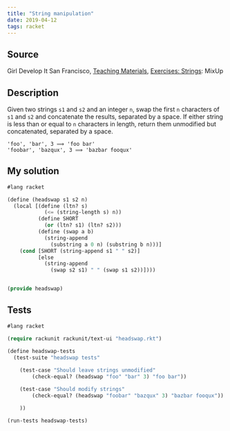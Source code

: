 ```yaml
---
title: "String manipulation"
date: 2019-04-12
tags: racket
---
```


## Source

Girl Develop It San Francisco,
[Teaching Materials](https://www.teaching-materials.org),
[Exercises: Strings](https://www.teaching-materials.org/javascript/exercises/strings): MixUp


## Description

Given two strings `s1` and `s2` and an integer `n`, swap the first `n`
characters of `s1` and `s2` and concatenate the results, separated by
a space. If either string is less than or equal to `n` characters in
length, return them unmodified but concatenated, separated by a space.


```
'foo', 'bar', 3 ⟹ 'foo bar'
'foobar', 'bazqux', 3 ⟹ 'bazbar fooqux'
```


## My solution

```lisp
#lang racket

(define (headswap s1 s2 n)
  (local [(define (ltn? s)
            (<= (string-length s) n))
          (define SHORT
            (or (ltn? s1) (ltn? s2)))
          (define (swap a b)
            (string-append
              (substring a 0 n) (substring b n)))]
    (cond [SHORT (string-append s1 " " s2)]
          [else
            (string-append
              (swap s2 s1) " " (swap s1 s2))])))


(provide headswap)
```


## Tests

```lisp
#lang racket

(require rackunit rackunit/text-ui "headswap.rkt")

(define headswap-tests
  (test-suite "headswap tests"
  
    (test-case "Should leave strings unmodified"
        (check-equal? (headswap "foo" "bar" 3) "foo bar"))

    (test-case "Should modify strings"
        (check-equal? (headswap "foobar" "bazqux" 3) "bazbar fooqux"))

    ))

(run-tests headswap-tests)
```

